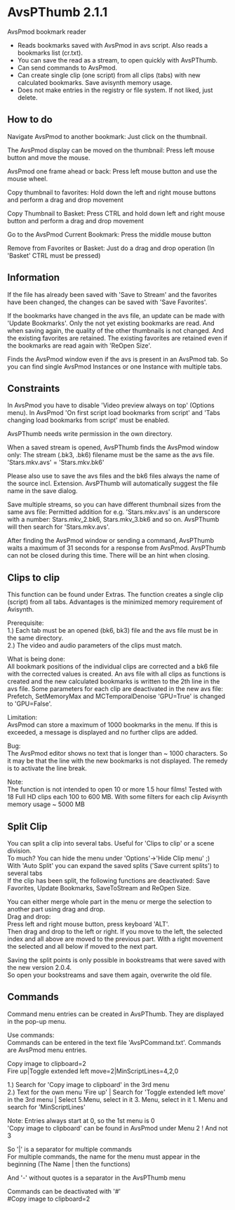 # AvsPThumb 2.1.1
AvsPmod bookmark reader

- Reads bookmarks saved with AvsPmod in avs script. Also reads a bookmarks list (cr.txt).  
- You can save the read as a stream, to open quickly with AvsPThumb.  
- Can send commands to AvsPmod.  
- Can create single clip (one script) from all clips (tabs) with new calculated bookmarks. Save avisynth memory usage.  
- Does not make entries in the registry or file system. If not liked, just delete.  

How to do
---------------
Navigate AvsPmod to another bookmark: Just click on the thumbnail.  

The AvsPmod display can be moved on the thumbnail: Press left mouse button and move the mouse.  

AvsPmod one frame ahead or back: Press left mouse button and use the mouse wheel.  

Copy thumbnail to favorites: Hold down the left and right mouse buttons and perform a drag and drop movement  

Copy Thumbnail to Basket: Press CTRL and hold down left and right mouse button and perform a drag and drop movement  

Go to the AvsPmod Current Bookmark: Press the middle mouse button  

Remove from Favorites or Basket: Just do a drag and drop operation (In 'Basket' CTRL must be pressed)  

Information
----------------
If the file has already been saved with 'Save to Stream' and the favorites have been changed, the changes can be saved with 'Save Favorites'.  

If the bookmarks have changed in the avs file, an update can be made with 'Update Bookmarks'. Only the not yet existing bookmarks are read.
And when saving again, the quality of the other thumbnails is not changed. And the existing favorites are retained. 
The existing favorites are retained even if the bookmarks are read again with 'ReOpen Size'. 

Finds the AvsPmod window even if the avs is present in an AvsPmod tab. So you can find single AvsPmod Instances or one Instance with multiple tabs.  

Constraints
----------------
In AvsPmod you have to disable 'Video preview always on top' (Options menu).
In AvsPmod 'On first script load bookmarks from script' and 'Tabs changing load bookmarks from script' must be enabled.  

AvsPThumb needs write permission in the own directory.  

When a saved stream is opened, AvsPThumb finds the AvsPmod window only:
The stream (.bk3, .bk6) filename must be the same as the avs file. 'Stars.mkv.avs' = 'Stars.mkv.bk6'

Please also use to save the avs files and the bk6 files always the name of the source incl. Extension.
AvsPThumb will automatically suggest the file name in the save dialog.

Save multiple streams, so you can have different thumbnail sizes from the same avs file:
Permitted addition for e.g. 'Stars.mkv.avs' is an underscore with a number: Stars.mkv_2.bk6, Stars.mkv_3.bk6 and so on.
AvsPThumb will then search for 'Stars.mkv.avs'.  

After finding the AvsPmod window or sending a command, AvsPThumb waits a maximum of 31 seconds for a response from AvsPmod. AvsPThumb can not be closed during this time. There will be an hint when closing.  

Clips to clip
---------------
This function can be found under Extras. The function creates a single clip (script) from all tabs.
Advantages is the minimized memory requirement of Avisynth. 

Prerequisite:  
1.) Each tab must be an opened (bk6, bk3) file and the avs file must be in the same directory.  
2.) The video and audio parameters of the clips must match.  

What is being done:  
All bookmark positions of the individual clips are corrected and a bk6 file with the corrected values is created.
An avs file with all clips as functions is created and the new calculated bookmarks is written to the 2th line in the avs file.
Some parameters for each clip are deactivated in the new avs file:
Prefetch, SetMemoryMax and MCTemporalDenoise 'GPU=True' is changed to 'GPU=False'.

Limitation:  
AvsPmod can store a maximum of 1000 bookmarks in the menu. 
If this is exceeded, a message is displayed and no further clips are added. 

Bug:  
The AvsPmod editor shows no text that is longer than ~ 1000 characters. 
So it may be that the line with the new bookmarks is not displayed. The remedy is to activate the line break.  
 
Note:  
The function is not intended to open 10 or more 1.5 hour films!
Tested with 18 Full HD clips each 100 to 600 MB. With some filters for each clip Avisynth memory usage ~ 5000 MB  

Split Clip
-------------
You can split a clip into several tabs. Useful for 'Clips to clip' or a scene division.  
To much? You can hide the menu under 'Options'->'Hide Clip menu' ;)  
With 'Auto Split' you can expand the saved splits ('Save current splits') to several tabs  
If the clip has been split, the following functions are deactivated: 
Save Favorites, Update Bookmarks, SaveToStream and ReOpen Size.  

You can either merge whole part in the menu or merge the selection to another part using drag and drop.  
Drag and drop:  
Press left and right mouse button, press keyboard 'ALT'.  
Then drag and drop to the left or right. If you move to the left, the selected index and all above are moved to the previous part.
With a right movement the selected and all below if moved to the next part.  

Saving the split points is only possible in bookstreams that were saved with the new version 2.0.4.  
So open your bookstreams and save them again, overwrite the old file.  

Commands
-------------
Command menu entries can be created in AvsPThumb. They are displayed in the pop-up menu.  

Use commands:  
Commands can be entered in the text file 'AvsPCommand.txt'. Commands are AvsPmod menu entries.  

Copy image to clipboard=2  
Fire up|Toggle extended left move=2|MinScriptLines=4,2,0  

1.) Search for 'Copy image to clipboard' in the 3rd menu  
2.) Text for the own menu 'Fire up' | Search for 'Toggle extended left move' in the 3rd menu | Select 5.Menu, select in it 3. Menu, select in it 1. Menu and search for 'MinScriptLines'  

Note: Entries always start at 0, so the 1st menu is 0  
'Copy image to clipboard' can be found in AvsPmod under Menu 2 ! And not 3  

So '|' is a separator for multiple commands  
For multiple commands, the name for the menu must appear in the beginning (The Name | then the functions)  

And '-' without quotes is a separator in the AvsPThumb menu  

Commands can be deactivated with '#'  
#Copy image to clipboard=2 



